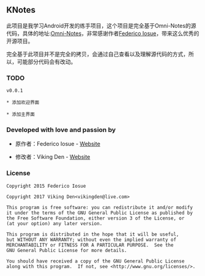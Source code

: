 KNotes
-------

此项目是我学习Android开发的练手项目，这个项目是完全基于Omni-Notes的源代码，具体的地址:[Omni-Notes](https://github.com/federicoiosue/Omni-Notes)，非常感谢作者[Federico Iosue](http://federicoiosue.github.io/)，带来这么优秀的开源项目。

完全基于此项目并不是完全的拷贝，会通过自己查看以及理解源代码的方式，所以，可能部分代码会有改动。

### TODO

    v0.0.1

    * 添加欢迎界面

    * 添加主界面

### Developed with love and passion by

  * 原作者：Federico Iosue - [Website](http://federicoiosue.github.io/)

  * 修改者：Viking Den - [Website](http://vikingden.cn)

### License

    Copyright 2015 Federico Iosue

    Copyright 2017 Viking Den<vikingden@live.com>

    This program is free software: you can redistribute it and/or modify
    it under the terms of the GNU General Public License as published by
    the Free Software Foundation, either version 3 of the License, or
    (at your option) any later version.

    This program is distributed in the hope that it will be useful,
    but WITHOUT ANY WARRANTY; without even the implied warranty of
    MERCHANTABILITY or FITNESS FOR A PARTICULAR PURPOSE.  See the
    GNU General Public License for more details.

    You should have received a copy of the GNU General Public License
    along with this program.  If not, see <http://www.gnu.org/licenses/>.
